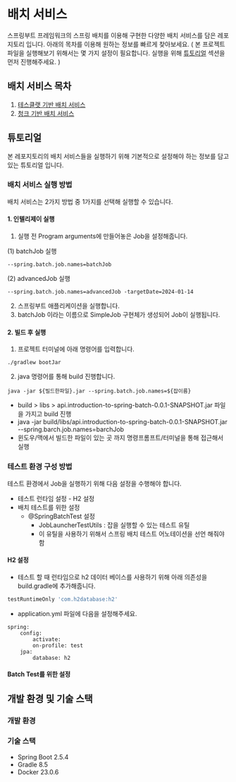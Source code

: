 # 배치 서비스
스프링부트 프레임워크의 스프링 배치를 이용해 구현한 다양한 배치 서비스를 담은 레포지토리 입니다. 아래의 목차를 이용해 원하는 정보를 빠르게 찾아보세요.
( 본 프로젝트 파일을 실행해보기 위해서는 몇 가지 설정이 필요합니다. 실행을 위해 [튜토리얼](#튜토리얼) 섹션을 먼저 진행해주세요. )

## 배치 서비스 목차
1. [테스클랫 기반 배치 서비스](https://github.com/samdaseuss/batch-service/tree/tasklet)
2. [청크 기반 배치 서비스](https://github.com/samdaseuss/batch-service/tree/chunk)

## 튜토리얼
본 레포지토리의 배치 서비스들을 실행하기 위해 기본적으로 설정해야 하는 정보를 담고 있는 튜토리얼 입니다.
### 배치 서비스 실행 방법
배치 서비스는 2가지 방법 중 1가지를 선택해 실행할 수 있습니다.
#### 1. 인텔리제이 실행
1. 실행 전 Program arguments에 만들어놓은 Job을 설정해줍니다.

(1) batchJob 실행
```setup
--spring.batch.job.names=batchJob
```
(2) advancedJob 실행
```setup
--spring.batch.job.names=advancedJob -targetDate=2024-01-14
```

2. 스프링부트 애플리케이션을 실행합니다. 
3. batchJob 이라는 이름으로 SimpleJob 구현체가 생성되어 Job이 실행됩니다.

#### 2. 빌드 후 실행
1. 프로젝트 터미널에 아래 명령어를 입력합니다.
```terminal
./gradlew bootJar
```
2. java 명령어를 통해 build 진행합니다.
```terminal
java -jar ${빌드한파일}.jar --spring.batch.job.names=${잡이름}
```
* build > libs > api.introduction-to-spring-batch-0.0.1-SNAPSHOT.jar 파일을 가지고 build 진행
* java -jar build/libs/api.introduction-to-spring-batch-0.0.1-SNAPSHOT.jar --spring.barch.job.names=barchJob
* 윈도우/맥에서 빌드한 파일이 있는 곳 까지 명령프롬프트/터미널을 통해 접근해서 실행

### 테스트 환경 구성 방법
테스트 환경에서 Job을 실행하기 위해 다음 설정을 수행해야 합니다.
* 테스트 런타임 설정 - H2 설정
* 배치 테스트를 위한 설정
  * @SpringBatchTest 설정
    * JobLauncherTestUtils : 잡을 실행할 수 있는 테스트 유틸
    * 이 유틸을 사용하기 위해서 스프링 배치 테스트 어노테이션을 선언 해줘야함
#### H2 설정
* 테스트 할 때 런타임으로 h2 데이터 베이스를 사용하기 위해 아래 의존성을 build.gradle에 추가해줍니다.
```groovy
testRuntimeOnly 'com.h2database:h2'
```
* application.yml 파일에 다음을 설정해주세요.
```
spring:
    config:
        activate:
        on-profile: test
    jpa:
        database: h2
```
#### Batch Test를 위한 설정

## 개발 환경 및 기술 스택
### 개발 환경
### 기술 스택
* Spring Boot 2.5.4
* Gradle 8.5
* Docker 23.0.6

